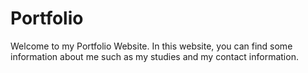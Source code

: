 # Portfolio
Welcome to my Portfolio Website. In this website, you can find some information about me such as my studies and my contact information.
